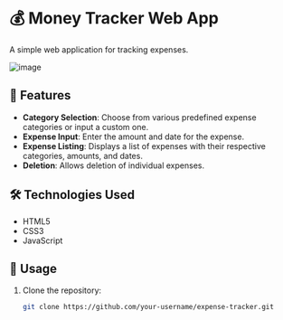 # 💰 Money Tracker Web App

A simple web application for tracking expenses.

![image](https://github.com/Batra1-2-3/expense-tracker/assets/109741876/455ee52a-c8c0-4a57-b7cf-56ddb92e4dd1)


## 🚀 Features

- **Category Selection**: Choose from various predefined expense categories or input a custom one.
- **Expense Input**: Enter the amount and date for the expense.
- **Expense Listing**: Displays a list of expenses with their respective categories, amounts, and dates.
- **Deletion**: Allows deletion of individual expenses.

## 🛠️ Technologies Used

- HTML5
- CSS3
- JavaScript

## 📝 Usage

1. Clone the repository:

   ```bash
   git clone https://github.com/your-username/expense-tracker.git
